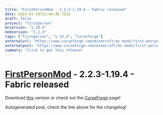 ```yaml
---
title: "FirstPersonMod - 2.2.3-1.19.4 - Fabric released"
date: 2023-03-18T23:04:36.753Z
draft: false
project: "firstperson"
mcversion: "1.19.4"
modversion: "2.2.3"
tags: ["firstperson", "1.19.4", "Curseforge"]
externalurl: "https://www.curseforge.com/minecraft/mc-mods/first-person-model/files/4444718"
externalpost: "https://www.curseforge.com/minecraft/mc-mods/first-person-model/files/4444718"
summary: "Click to get this release"
---
```

# [FirstPersonMod](/project/firstperson) - 2.2.3-1.19.4 - Fabric released
Download [this](https://www.curseforge.com/minecraft/mc-mods/first-person-model/files/4444718) version or check out the [CurseForge](https://www.curseforge.com/minecraft/mc-mods/first-person-model) page!

Autogenerated post, check the link above for the changelog!

